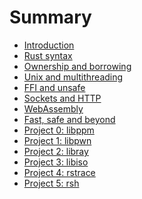 Summary
=======

-   [Introduction](ch0/introduction.md)
-   [Rust syntax](ch1/rust-syntax.md)
-   [Ownership and borrowing](ch2/ownership-borrowing.md)
-   [Unix and multithreading](ch3/unix-multithreading.md)
-   [FFI and unsafe](ch4/ffi-unsafe.md)
-   [Sockets and HTTP](ch5/sockets-http.md)
-   [WebAssembly](ch6/webassembly.md)
-   [Fast, safe and beyond](ch7/fast-safe-and-beyond.md)
-   [Project 0: libppm](p0/libppm.md)
-   [Project 1: libpwn](p1/libpwn.md)
-   [Project 2: libray](p2/libray.md)
-   [Project 3: libiso](p3/libiso.md)
-   [Project 4: rstrace](p4/rstrace.md)
-   [Project 5: rsh](p5/rsh.md)